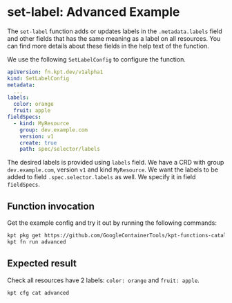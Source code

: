 # set-label: Advanced Example

The `set-label` function adds or updates labels in the `.metadata.labels` field
and other fields that has the same meaning as a label on all resources. You can
find more details about these fields in the help text of the function.

We use the following `SetLabelConfig` to configure the function.

```yaml
apiVersion: fn.kpt.dev/v1alpha1
kind: SetLabelConfig
metadata:
  ...
labels:
  color: orange
  fruit: apple
fieldSpecs:
  - kind: MyResource
    group: dev.example.com
    version: v1
    create: true
    path: spec/selector/labels
```

The desired labels is provided using `labels` field. We have a CRD with group
`dev.example.com`, version `v1` and kind `MyResource`. We want the labels to be
added to field `.spec.selector.labels` as well. We specify it in field
`fieldSpecs`.

## Function invocation

Get the example config and try it out by running the following commands:

```sh
kpt pkg get https://github.com/GoogleContainerTools/kpt-functions-catalog.git/examples/mutators/set-label/advanced@go/set-label/v0.1.0 .
kpt fn run advanced
```

## Expected result

Check all resources have 2 labels: `color: orange` and `fruit: apple`.

```sh
kpt cfg cat advanced
```
